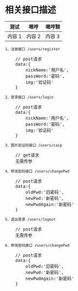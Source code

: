 # 相关接口描述

|测试|嗯哼|嗯哼鞥|
|---|---|---|
|内容 1|内容 2|内容 3|

`1、注册接口 /users/register`
<pre>
    // post请求
    data:{
        nickName:'用户名',
        passWord:'密码',
        img:'验证码'
    }
</pre>
`2、登录接口 /users/login`
<pre>
    // post请求
    data:{
        nickName:'用户名',
        passWord:'密码',
        img:'验证码'
    }
</pre>
`3、图片验证码接口 /users/cacp`
<pre>
    // get请求
    无需传参
</pre>
`4、修改密码接口 /users/changePwd`
<pre>
    // post请求
    data:{
        oldPwd:'旧密码',
        newPwd:'新密码',
        newPwdAgain:'新密码'
    }
</pre>
`5、退出登录 /users/logout`
<pre>
    // post请求
    无需传参
</pre>

`6、修改密码接口 /users/changePwd`
<pre>
    // post请求
    data:{
        oldPwd:'旧密码',
        newPwd:'新密码',
        newPwdAgain:'新密码'
    }
</pre>




		

